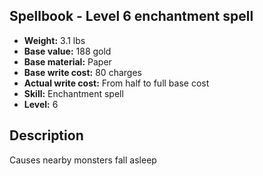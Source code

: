 ## Spellbook - Level 6 enchantment spell

- **Weight:** 3.1 lbs
- **Base value:** 188 gold
- **Base material:** Paper
- **Base write cost:** 80 charges
- **Actual write cost:** From half to full base cost
- **Skill:** Enchantment spell
- **Level:** 6

## Description

Causes nearby monsters fall asleep
